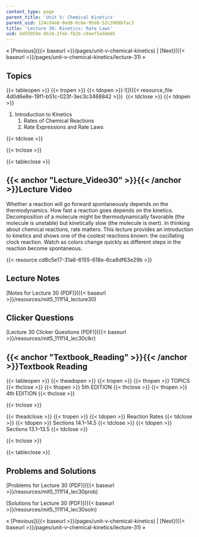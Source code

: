 ```yaml
---
content_type: page
parent_title: 'Unit V: Chemical Kinetics'
parent_uid: 124cd4e8-9ed8-6cbe-95d8-52c3908bfac3
title: 'Lecture 30: Kinetics: Rate Laws'
uid: bd55059e-8b18-2feb-fb2b-c8aef5adde05
---
```


« [Previous]({{< baseurl >}}/pages/unit-v-chemical-kinetics) | [Next]({{< baseurl >}}/pages/unit-v-chemical-kinetics/lecture-31) »

Topics
------

{{< tableopen >}}
{{< tropen >}}
{{< tdopen >}}
![]({{< resource_file 4d0d6e8e-19f1-b51c-023f-3ec3c3468842 >}}) 
{{< tdclose >}}
{{< tdopen >}}


1.  Introduction to Kinetics
    1.  Rates of Chemical Reactions
    2.  Rate Expressions and Rate Laws


{{< tdclose >}}

{{< trclose >}}

{{< tableclose >}}

{{< anchor "Lecture_Video30" >}}{{< /anchor >}}Lecture Video
------------------------------------------------------------

Whether a reaction will go forward spontaneously depends on the thermodynamics. How fast a reaction goes depends on the kinetics. Decomposition of a molecule might be thermodynamically favorable (the molecule is unstable) but kinetically slow (the molecule is inert). In thinking about chemical reactions, rate matters. This lecture provides an introduction to kinetics and shows one of the coolest reactions known: the oscillating clock reaction. Watch as colors change quickly as different steps in the reaction become spontaneous.

{{< resource cd8c5e17-31a6-6155-618e-6ca8df63e29b >}}

Lecture Notes
-------------

[Notes for Lecture 30 (PDF)]({{< baseurl >}}/resources/mit5_111f14_lecture30)

Clicker Questions
-----------------

[Lecture 30 Clicker Questions (PDF)]({{< baseurl >}}/resources/mit5_111f14_lec30clkr)

{{< anchor "Textbook_Reading" >}}{{< /anchor >}}Textbook Reading
----------------------------------------------------------------

{{< tableopen >}}
{{< theadopen >}}
{{< tropen >}}
{{< thopen >}}
TOPICS
{{< thclose >}}
{{< thopen >}}
5th EDITION
{{< thclose >}}
{{< thopen >}}
4th EDITION
{{< thclose >}}

{{< trclose >}}

{{< theadclose >}}
{{< tropen >}}
{{< tdopen >}}
Reaction Rates
{{< tdclose >}}
{{< tdopen >}}
Sections 14.1–14.5
{{< tdclose >}}
{{< tdopen >}}
Sections 13.1–13.5
{{< tdclose >}}

{{< trclose >}}

{{< tableclose >}}

Problems and Solutions
----------------------

[Problems for Lecture 30 (PDF)]({{< baseurl >}}/resources/mit5_111f14_lec30prob)

[Solutions for Lecture 30 (PDF)]({{< baseurl >}}/resources/mit5_111f14_lec30soln)

« [Previous]({{< baseurl >}}/pages/unit-v-chemical-kinetics) | [Next]({{< baseurl >}}/pages/unit-v-chemical-kinetics/lecture-31) »